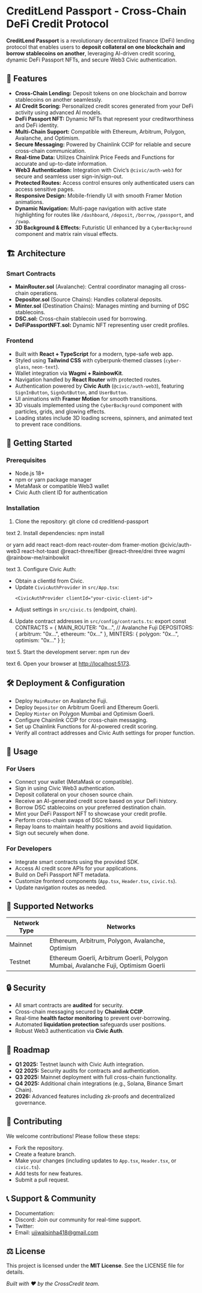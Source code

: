 # CreditLend Passport - Cross-Chain DeFi Credit Protocol

**CreditLend Passport** is a revolutionary decentralized finance (DeFi) lending protocol that enables users to **deposit collateral on one blockchain and borrow stablecoins on another**, leveraging AI-driven credit scoring, dynamic DeFi Passport NFTs, and secure Web3 Civic authentication.

## 🌟 Features

- **Cross-Chain Lending:** Deposit tokens on one blockchain and borrow stablecoins on another seamlessly.
- **AI Credit Scoring:** Personalized credit scores generated from your DeFi activity using advanced AI models.
- **DeFi Passport NFT:** Dynamic NFTs that represent your creditworthiness and DeFi identity.
- **Multi-Chain Support:** Compatible with Ethereum, Arbitrum, Polygon, Avalanche, and Optimism.
- **Secure Messaging:** Powered by Chainlink CCIP for reliable and secure cross-chain communication.
- **Real-time Data:** Utilizes Chainlink Price Feeds and Functions for accurate and up-to-date information.
- **Web3 Authentication:** Integration with Civic’s `@civic/auth-web3` for secure and seamless user sign-in/sign-out.
- **Protected Routes:** Access control ensures only authenticated users can access sensitive pages.
- **Responsive Design:** Mobile-friendly UI with smooth Framer Motion animations.
- **Dynamic Navigation:** Multi-page navigation with active state highlighting for routes like `/dashboard`, `/deposit`, `/borrow`, `/passport`, and `/swap`.
- **3D Background & Effects:** Futuristic UI enhanced by a `CyberBackground` component and matrix rain visual effects.

## 🏗️ Architecture

### Smart Contracts

- **MainRouter.sol** (Avalanche): Central coordinator managing all cross-chain operations.
- **Depositor.sol** (Source Chains): Handles collateral deposits.
- **Minter.sol** (Destination Chains): Manages minting and burning of DSC stablecoins.
- **DSC.sol:** Cross-chain stablecoin used for borrowing.
- **DeFiPassportNFT.sol:** Dynamic NFT representing user credit profiles.

### Frontend

- Built with **React + TypeScript** for a modern, type-safe web app.
- Styled using **Tailwind CSS** with cyberpunk-themed classes (`cyber-glass`, `neon-text`).
- Wallet integration via **Wagmi + RainbowKit**.
- Navigation handled by **React Router** with protected routes.
- Authentication powered by **Civic Auth** (`@civic/auth-web3`), featuring `SignInButton`, `SignOutButton`, and `UserButton`.
- UI animations with **Framer Motion** for smooth transitions.
- 3D visuals implemented using the `CyberBackground` component with particles, grids, and glowing effects.
- Loading states include 3D loading screens, spinners, and animated text to prevent race conditions.

## 🚀 Getting Started

### Prerequisites

- Node.js 18+
- npm or yarn package manager
- MetaMask or compatible Web3 wallet
- Civic Auth client ID for authentication

### Installation

1. Clone the repository:
git clone <repository-url>
cd creditlend-passport

text
2. Install dependencies:
npm install

or
yarn add react react-dom react-router-dom framer-motion @civic/auth-web3 react-hot-toast @react-three/fiber @react-three/drei three wagmi @rainbow-me/rainbowkit

text
3. Configure Civic Auth:
- Obtain a clientId from Civic.
- Update `CivicAuthProvider` in `src/App.tsx`:
  ```
  <CivicAuthProvider clientId="your-civic-client-id">
  ```
- Adjust settings in `src/civic.ts` (endpoint, chain).
4. Update contract addresses in `src/config/contracts.ts`:
export const CONTRACTS = {
MAIN_ROUTER: "0x...", // Avalanche Fuji
DEPOSITORS: {
arbitrum: "0x...",
ethereum: "0x..."
},
MINTERS: {
polygon: "0x...",
optimism: "0x..."
}
};

text
5. Start the development server:
npm run dev

text
6. Open your browser at [http://localhost:5173](http://localhost:5173).

## 🛠️ Deployment & Configuration

- Deploy `MainRouter` on Avalanche Fuji.
- Deploy `Depositor` on Arbitrum Goerli and Ethereum Goerli.
- Deploy `Minter` on Polygon Mumbai and Optimism Goerli.
- Configure Chainlink CCIP for cross-chain messaging.
- Set up Chainlink Functions for AI-powered credit scoring.
- Verify all contract addresses and Civic Auth settings for proper function.

## 🎯 Usage

### For Users

- Connect your wallet (MetaMask or compatible).
- Sign in using Civic Web3 authentication.
- Deposit collateral on your chosen source chain.
- Receive an AI-generated credit score based on your DeFi history.
- Borrow DSC stablecoins on your preferred destination chain.
- Mint your DeFi Passport NFT to showcase your credit profile.
- Perform cross-chain swaps of DSC tokens.
- Repay loans to maintain healthy positions and avoid liquidation.
- Sign out securely when done.

### For Developers

- Integrate smart contracts using the provided SDK.
- Access AI credit score APIs for your applications.
- Build on DeFi Passport NFT metadata.
- Customize frontend components (`App.tsx`, `Header.tsx`, `civic.ts`).
- Update navigation routes as needed.

## 🔗 Supported Networks

| Network Type | Networks                      |
|--------------|-------------------------------|
| Mainnet      | Ethereum, Arbitrum, Polygon, Avalanche, Optimism |
| Testnet      | Ethereum Goerli, Arbitrum Goerli, Polygon Mumbai, Avalanche Fuji, Optimism Goerli |

## 🔒 Security

- All smart contracts are **audited** for security.
- Cross-chain messaging secured by **Chainlink CCIP**.
- Real-time **health factor monitoring** to prevent over-borrowing.
- Automated **liquidation protection** safeguards user positions.
- Robust Web3 authentication via **Civic Auth**.

## 📅 Roadmap

- **Q1 2025:** Testnet launch with Civic Auth integration.
- **Q2 2025:** Security audits for contracts and authentication.
- **Q3 2025:** Mainnet deployment with full cross-chain functionality.
- **Q4 2025:** Additional chain integrations (e.g., Solana, Binance Smart Chain).
- **2026:** Advanced features including zk-proofs and decentralized governance.

## 🤝 Contributing

We welcome contributions! Please follow these steps:

- Fork the repository.
- Create a feature branch.
- Make your changes (including updates to `App.tsx`, `Header.tsx`, or `civic.ts`).
- Add tests for new features.
- Submit a pull request.

## 📞 Support & Community

- Documentation: 
- Discord: Join our community for real-time support.
- Twitter: 
- Email: ujjwalsinha418@gmail.com

## ⚖️ License

This project is licensed under the **MIT License**. See the LICENSE file for details.

*Built with ❤️ by the CrossCredit team.*